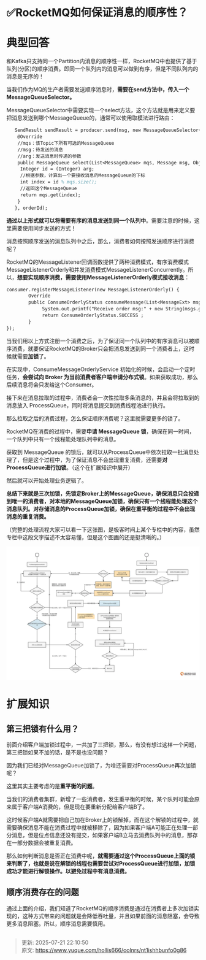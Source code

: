 # ✅RocketMQ如何保证消息的顺序性？

# 典型回答


和Kafka只支持同一个Partition内消息的顺序性一样，RocketMQ中也提供了基于队列(分区)的顺序消费。即同一个队列内的消息可以做到有序，但是不同队列内的消息是无序的！



当我们作为MQ的生产者需要发送顺序消息时，**需要在send方法中，传入一个MessageQueueSelector。**



MessageQueueSelector中需要实现一个select方法，这个方法就是用来定义要把消息发送到哪个MessageQueue的，通常可以使用取模法进行路由：



```latex
   SendResult sendResult = producer.send(msg, new MessageQueueSelector() {
    @Override
  	//mqs：该Topic下所有可选的MessageQueue
    //msg：待发送的消息
    //arg：发送消息时传递的参数
    public MessageQueue select(List<MessageQueue> mqs, Message msg, Object arg) {
     Integer id = (Integer) arg;
     //根据参数，计算出一个要接收消息的MessageQueue的下标
     int index = id % mqs.size();
     //返回这个MessageQueue
     return mqs.get(index);
    }
   }, orderId);
```



**通过以上形式就可以将需要有序的消息发送到同一个队列中**。需要注意的时候，这里需要使用同步发送的方式！



消息按照顺序发送的消息队列中之后，那么，消费者如何按照发送顺序进行消费呢？



RocketMQ的MessageListener回调函数提供了两种消费模式，有序消费模式MessageListenerOrderly和并发消费模式MessageListenerConcurrently。所以，**想要实现顺序消费，需要使用MessageListenerOrderly模式接收消息**：



```latex
consumer.registerMessageListener(new MessageListenerOrderly() {
        Override
        public ConsumeOrderlyStatus consumeMessage(List<MessageExt> msgs ,ConsumeOrderlyContext context) {
             System.out.printf("Receive order msg:" + new String(msgs.get(0).getBody()));
             return ConsumeOrderlyStatus.SUCCESS ; 
        }
});
```



当我们用以上方式注册一个消费之后，为了保证同一个队列中的有序消息可以被顺序消费，就要保证RocketMQ的Broker只会把消息发送到同一个消费者上，这时候就需要**加锁**了。



在实现中，ConsumeMessageOrderlyService 初始化的时候，会启动一个定时任务，**会尝试向 Broker 为当前消费者客户端申请分布式锁**。如果获取成功，那么后续消息将会只发给这个Consumer。



接下来在消息拉取的过程中，消费者会一次性拉取多条消息的，并且会将拉取到的消息放入 ProcessQueue，同时将消息提交到消费线程池进行执行。



那么拉取之后的消费过程，怎么保证顺序消费呢？这里就需要更多的锁了。



RocketMQ在消费的过程中，需要**申请 MessageQueue 锁**，确保在同一时间，一个队列中只有一个线程能处理队列中的消息。



获取到 MessageQueue 的锁后，就可以从ProcessQueue中依次拉取一批消息处理了，但是这个过程中，为了保证消息不会出现重复消费，还需要**对ProcessQueue进行加锁**。（这个在扩展知识中展开）



然后就可以开始处理业务逻辑了。



**总结下来就是三次加锁，先锁定Broker上的MessageQueue，确保消息只会投递到唯一的消费者，对本地的MessageQueue加锁，确保只有一个线程能处理这个消息队列。对存储消息的ProcessQueue加锁，确保在重平衡的过程中不会出现消息的重复消费。**



（完整的处理流程大家可以看一下这张图，是极客时间上某个专栏中的内容，虽然专栏中这段文字描述不太容易懂，但是这个图画的还是挺清晰的。）



![1679051138277-fa95bc6f-aacb-4897-9ec3-e08995702699.png](./img/PHoY4Q46QJJIfg_t/1679051138277-fa95bc6f-aacb-4897-9ec3-e08995702699-582913.png)





# 扩展知识


## 第三把锁有什么用？


前面介绍客户端加锁过程中，一共加了三把锁，那么，有没有想过这样一个问题，第三把锁如果不加的话，是不是也没问题？



因为我们已经对<font style="color:rgb(51, 51, 51);">MessageQueue加锁了，为啥还需要对</font><font style="color:rgb(18, 18, 18);">ProcessQueue再次加锁呢？</font>

<font style="color:rgb(18, 18, 18);"></font>

<font style="color:rgb(18, 18, 18);">这里其实主要考虑的是</font>**<font style="color:rgb(18, 18, 18);">重平衡的问题</font>**<font style="color:rgb(18, 18, 18);">。</font>

<font style="color:rgb(18, 18, 18);"></font>

当我们的消费者集群，新增了一些消费者，发生重平衡的时候，某个队列可能会原来属于客户端A消费的，但是现在要重新分配给客户端B了。



这时候客户端A就需要把自己加在Broker上的锁解掉，而在这个解锁的过程中，就需要确保消息不能在消费过程中就被移除了，因为如果客户端A可能正在处理一部分消息，但是位点信息还没有提交，如果客户端B立马去消费队列中的消息，那存在一部分数据会被重复消费。



那么如何判断消息是否正在消费中呢，**就需要通过这个ProcessQueue上面的锁来判断了，也就是说在解锁的线程也需要尝试对ProcessQueue进行加锁，加锁成功才能进行解锁操作。以避免过程中有消息消费。**

  


## 顺序消费存在的问题


通过上面的介绍，我们知道了RocketMQ的顺序消费是通过在消费者上多次加锁实现的，这种方式带来的问题就是会降低吞吐量，并且如果前面的消息阻塞，会导致更多消息阻塞。所以，顺序消息需要慎用。





##   



> 更新: 2025-07-21 22:10:50  
> 原文: <https://www.yuque.com/hollis666/oolnrs/nt1ishhbunfo0g86>
